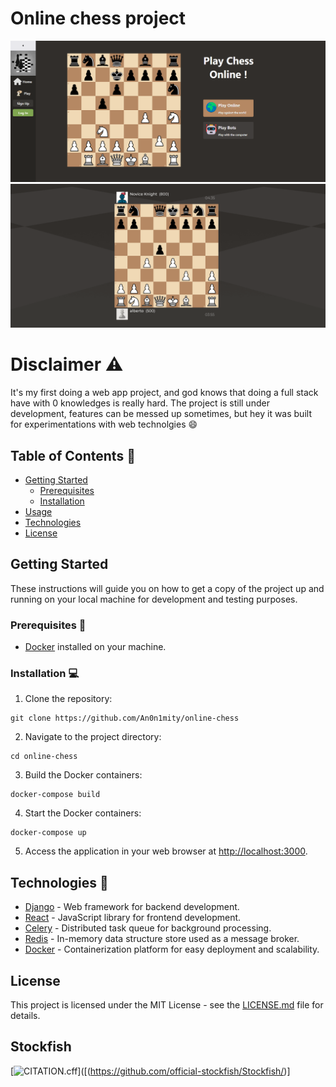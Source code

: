 # Online chess project

![Landing Page](landing_screenshot.png)
![Game Page](game_screenshot.png)

# Disclaimer :warning:

It's my first doing a web app project, and god knows that doing a full stack have with 0 knowledges is really hard.
The project is still under development, features can be messed up sometimes, but hey it was built for experimentations
with web technolgies :smile:

## Table of Contents :eyes:

- [Getting Started](#getting-started)
  - [Prerequisites](#prerequisites)
  - [Installation](#installation)
- [Usage](#usage)
- [Technologies](#technologies)
- [License](#license)

## Getting Started

These instructions will guide you on how to get a copy of the project up and running on your local machine for development and testing purposes.

### Prerequisites :whale:

- [Docker](https://www.docker.com/) installed on your machine.

### Installation :computer:

1. Clone the repository:

```shell
git clone https://github.com/An0n1mity/online-chess
```

2. Navigate to the project directory:

```shell
cd online-chess
```

3. Build the Docker containers:

```shell
docker-compose build
```

4. Start the Docker containers:

```shell
docker-compose up
```

5. Access the application in your web browser at [http://localhost:3000](http://localhost:3000).


## Technologies :wrench:

- [Django](https://www.djangoproject.com/) - Web framework for backend development.
- [React](https://reactjs.org/) - JavaScript library for frontend development.
- [Celery](http://www.celeryproject.org/) - Distributed task queue for background processing.
- [Redis](https://redis.io/) - In-memory data structure store used as a message broker.
- [Docker](https://www.docker.com/) - Containerization platform for easy deployment and scalability.

## License

This project is licensed under the MIT License - see the [LICENSE.md](LICENSE.MD) file for details.

## Stockfish
[![CITATION.cff](https://img.shields.io/badge/Citation-CFF-ff69b4.svg)]([(https://github.com/official-stockfish/Stockfish/)]


